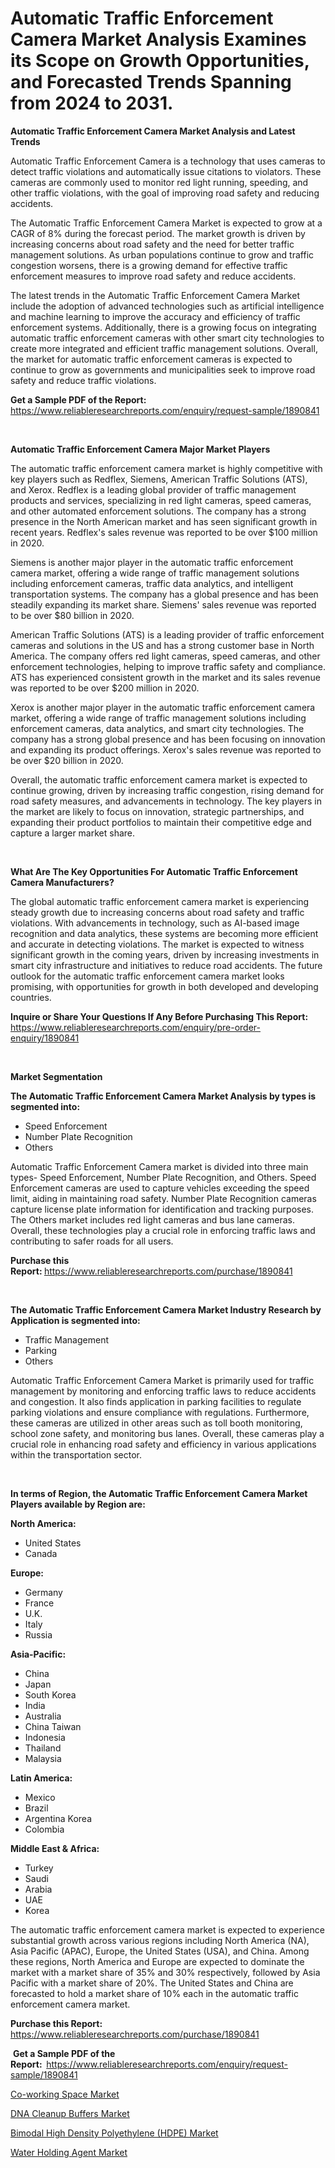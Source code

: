<p><h1>Automatic Traffic Enforcement Camera Market Analysis Examines its Scope on Growth Opportunities, and Forecasted Trends Spanning from 2024 to 2031.</h1></p><p><strong>Automatic Traffic Enforcement Camera Market Analysis and Latest Trends</strong></p>
<p><p>Automatic Traffic Enforcement Camera is a technology that uses cameras to detect traffic violations and automatically issue citations to violators. These cameras are commonly used to monitor red light running, speeding, and other traffic violations, with the goal of improving road safety and reducing accidents.</p><p>The Automatic Traffic Enforcement Camera Market is expected to grow at a CAGR of 8% during the forecast period. The market growth is driven by increasing concerns about road safety and the need for better traffic management solutions. As urban populations continue to grow and traffic congestion worsens, there is a growing demand for effective traffic enforcement measures to improve road safety and reduce accidents.</p><p>The latest trends in the Automatic Traffic Enforcement Camera Market include the adoption of advanced technologies such as artificial intelligence and machine learning to improve the accuracy and efficiency of traffic enforcement systems. Additionally, there is a growing focus on integrating automatic traffic enforcement cameras with other smart city technologies to create more integrated and efficient traffic management solutions. Overall, the market for automatic traffic enforcement cameras is expected to continue to grow as governments and municipalities seek to improve road safety and reduce traffic violations.</p></p>
<p><strong>Get a Sample PDF of the Report:&nbsp;</strong> <a href="https://www.reliableresearchreports.com/enquiry/request-sample/1890841">https://www.reliableresearchreports.com/enquiry/request-sample/1890841</a></p>
<p>&nbsp;</p>
<p><strong>Automatic Traffic Enforcement Camera Major Market Players</strong></p>
<p><p>The automatic traffic enforcement camera market is highly competitive with key players such as Redflex, Siemens, American Traffic Solutions (ATS), and Xerox. Redflex is a leading global provider of traffic management products and services, specializing in red light cameras, speed cameras, and other automated enforcement solutions. The company has a strong presence in the North American market and has seen significant growth in recent years. Redflex's sales revenue was reported to be over $100 million in 2020.</p><p>Siemens is another major player in the automatic traffic enforcement camera market, offering a wide range of traffic management solutions including enforcement cameras, traffic data analytics, and intelligent transportation systems. The company has a global presence and has been steadily expanding its market share. Siemens' sales revenue was reported to be over $80 billion in 2020.</p><p>American Traffic Solutions (ATS) is a leading provider of traffic enforcement cameras and solutions in the US and has a strong customer base in North America. The company offers red light cameras, speed cameras, and other enforcement technologies, helping to improve traffic safety and compliance. ATS has experienced consistent growth in the market and its sales revenue was reported to be over $200 million in 2020.</p><p>Xerox is another major player in the automatic traffic enforcement camera market, offering a wide range of traffic management solutions including enforcement cameras, data analytics, and smart city technologies. The company has a strong global presence and has been focusing on innovation and expanding its product offerings. Xerox's sales revenue was reported to be over $20 billion in 2020.</p><p>Overall, the automatic traffic enforcement camera market is expected to continue growing, driven by increasing traffic congestion, rising demand for road safety measures, and advancements in technology. The key players in the market are likely to focus on innovation, strategic partnerships, and expanding their product portfolios to maintain their competitive edge and capture a larger market share.</p></p>
<p>&nbsp;</p>
<p><strong>What Are The Key Opportunities For Automatic Traffic Enforcement Camera Manufacturers?</strong></p>
<p><p>The global automatic traffic enforcement camera market is experiencing steady growth due to increasing concerns about road safety and traffic violations. With advancements in technology, such as AI-based image recognition and data analytics, these systems are becoming more efficient and accurate in detecting violations. The market is expected to witness significant growth in the coming years, driven by increasing investments in smart city infrastructure and initiatives to reduce road accidents. The future outlook for the automatic traffic enforcement camera market looks promising, with opportunities for growth in both developed and developing countries.</p></p>
<p><strong>Inquire or Share Your Questions If Any Before Purchasing This Report:</strong> <a href="https://www.reliableresearchreports.com/enquiry/pre-order-enquiry/1890841">https://www.reliableresearchreports.com/enquiry/pre-order-enquiry/1890841</a></p>
<p>&nbsp;</p>
<p><strong>Market Segmentation</strong></p>
<p><strong>The Automatic Traffic Enforcement Camera Market Analysis by types is segmented into:</strong></p>
<p><ul><li>Speed Enforcement</li><li>Number Plate Recognition</li><li>Others</li></ul></p>
<p><p>Automatic Traffic Enforcement Camera market is divided into three main types- Speed Enforcement, Number Plate Recognition, and Others. Speed Enforcement cameras are used to capture vehicles exceeding the speed limit, aiding in maintaining road safety. Number Plate Recognition cameras capture license plate information for identification and tracking purposes. The Others market includes red light cameras and bus lane cameras. Overall, these technologies play a crucial role in enforcing traffic laws and contributing to safer roads for all users.</p></p>
<p><strong>Purchase this Report:&nbsp;</strong><a href="https://www.reliableresearchreports.com/purchase/1890841">https://www.reliableresearchreports.com/purchase/1890841</a></p>
<p>&nbsp;</p>
<p><strong>The Automatic Traffic Enforcement Camera Market Industry Research by Application is segmented into:</strong></p>
<p><ul><li>Traffic Management</li><li>Parking</li><li>Others</li></ul></p>
<p><p>Automatic Traffic Enforcement Camera Market is primarily used for traffic management by monitoring and enforcing traffic laws to reduce accidents and congestion. It also finds application in parking facilities to regulate parking violations and ensure compliance with regulations. Furthermore, these cameras are utilized in other areas such as toll booth monitoring, school zone safety, and monitoring bus lanes. Overall, these cameras play a crucial role in enhancing road safety and efficiency in various applications within the transportation sector.</p></p>
<p>&nbsp;</p>
<p><strong>In terms of Region, the Automatic Traffic Enforcement Camera Market Players available by Region are:</strong></p>
<p>
    <p> <strong> North America: </strong>
        <ul>
            <li>United States</li>
            <li>Canada</li>
        </ul>
        </p> 
    <p> <strong> Europe: </strong>
        <ul>
            <li>Germany</li>
            <li>France</li>
            <li>U.K.</li>
            <li>Italy</li>
            <li>Russia</li>
        </ul>
        </p> 
    <p> <strong> Asia-Pacific: </strong>
        <ul>
            <li>China</li>
            <li>Japan</li>
            <li>South Korea</li>
            <li>India</li>
            <li>Australia</li>
            <li>China Taiwan</li>
            <li>Indonesia</li>
            <li>Thailand</li>
            <li>Malaysia</li>
        </ul>
        </p> 
    <p> <strong> Latin America: </strong>
        <ul>
            <li>Mexico</li>
            <li>Brazil</li>
            <li>Argentina Korea</li>
            <li>Colombia</li>
        </ul>
        </p> 
    <p> <strong> Middle East & Africa: </strong>
        <ul>
            <li>Turkey</li>
            <li>Saudi</li>
            <li>Arabia</li>
            <li>UAE</li>
            <li>Korea</li>
        </ul>
    </p>
    </p>
<p><p>The automatic traffic enforcement camera market is expected to experience substantial growth across various regions including North America (NA), Asia Pacific (APAC), Europe, the United States (USA), and China. Among these regions, North America and Europe are expected to dominate the market with a market share of 35% and 30% respectively, followed by Asia Pacific with a market share of 20%. The United States and China are forecasted to hold a market share of 10% each in the automatic traffic enforcement camera market.</p></p>
<p><strong>Purchase this Report: </strong><a href="https://www.reliableresearchreports.com/purchase/1890841">https://www.reliableresearchreports.com/purchase/1890841</a></p>
<p>&nbsp;<strong>Get a Sample PDF of the Report:&nbsp;&nbsp;</strong><a href="https://www.reliableresearchreports.com/enquiry/request-sample/1890841">https://www.reliableresearchreports.com/enquiry/request-sample/1890841</a></p>
<p><strong></strong></p>
<p><p><a href="https://view.publitas.com/reportprime-1/co-working-space-market-centers-on-aspects-such-as-market-growth-market-share-market-opportunity-and-projected-forecasts-spanning-from-2023-to-2030/">Co-working Space Market</a></p><p><a href="https://view.publitas.com/reportprime-1/dna-cleanup-buffers-market-size-growth-and-forecast-from-2023-2030/">DNA Cleanup Buffers Market</a></p><p><a href="https://view.publitas.com/reportprime-1/bimodal-high-density-polyethylene-hdpe-market-challenges-opportunities-and-growth-drivers-and-major-market-players-forecasted-for-period-from-2023-2030/">Bimodal High Density Polyethylene (HDPE) Market</a></p><p><a href="https://butternut-bug-553.notion.site/Water-Holding-Agent-Market-Centers-on-Aspects-such-as-Market-Growth-Market-Share-Market-Opportunit-8d65bedd5ca44559a184f8764d3a4cd8">Water Holding Agent Market</a></p></p>